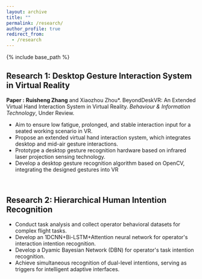 ```yaml
---
layout: archive
title: ""
permalink: /research/
author_profile: true
redirect_from:
  - /research
---
```


{% include base_path %}

## Research 1: Desktop Gesture Interaction System in Virtual Reality
**Paper :** **Ruisheng Zhang** and Xiaozhou Zhou*. BeyondDeskVR: An Extended Virtual Hand Interaction System in Virtual Reality. _Behaviour & Information Technology_, Under Review. 

- Aim to ensure low fatigue, prolonged, and stable interaction input for a seated working scenario in VR.
- Propose an extended virtual hand interaction system, which integrates desktop and mid-air gesture interactions.
- Prototype a desktop gesture recognition hardware based on infrared laser projection sensing technology.
- Develop a desktop gesture recognition algorithm based on OpenCV, integrating the designed gestures into VR

<!-- <div style="text-align:center;">
    <img src='/images/BeyondDeskVR.png'>
</div> -->

<br>

## Research 2: Hierarchical Human Intention Recognition
- Conduct task analysis and collect operator behavioral datasets for complex flight tasks.
- Develop an 1DCNN+Bi-LSTM+Attention neural network for operator's interaction intention recognition.
- Develop a Dyamic Bayesian Network (DBN) for operator's task intention recognition.
- Achieve simultaneous recognition of dual-level intentions, serving as triggers for intelligent adaptive interfaces.

<!-- <div style="text-align:center;">
    <img src='/images/Hierarchical Intention Recognition.png'>
</div> -->




